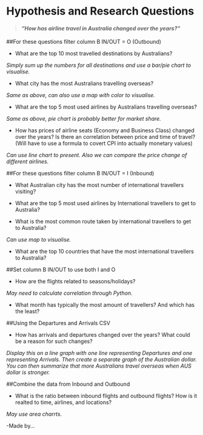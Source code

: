 # Hypothesis and Research Questions

>#### *“How has airline travel in Australia changed over the years?”*

##For these questions filter column B IN/OUT = O (Outbound)

- What are the top 10 most travelled destinations by Australians?

*Simply sum up the numbers for all destinations and use a bar/pie chart to visualise.*

- What city has the most Australians travelling overseas?

*Same as above, can also use a map with color to visualise.*

- What are the top 5 most used airlines by Australians travelling overseas?

*Same as above, pie chart is probably better for market share.*

- How has prices of airline seats (Economy and Business Class) changed over the years? Is there an correlation between price and time of travel? (Will have to use a formula to covert CPI into actually monetary values)

*Can use line chart to present. Also we can compare the price change of different airlines.*


##For these questions filter column B IN/OUT = I (Inbound)

- What Australian city has the most number of international travellers visiting?

- What are the top 5 most used airlines by International travellers to get to Australia?

- What is the most common route taken by international travellers to get to Australia?

*Can use map to visualise.*

- What are the top 10 countries that have the most international travellers to Australia?


##Set column B IN/OUT to use both I and O

- How are the flights related to seasons/holidays?

*May need to calculate correlation through Python.*

- What month has typically the most amount of travellers? And which has the least?


##Using the Departures and Arrivals CSV

- How has arrivals and departures changed over the years? What could be a reason for such changes?

*Display this on a line graph with one line representing Departures and one representing Arrivals. Then create a separate graph of the Australian dollar. You can then summarize that more Australians travel overseas when AUS dollar is stronger.*

##Combine the data from Inbound and Outbound

- What is the ratio between inbound flights and outbound flights? How is it realted to time, airlines, and locations?

*May use area charrts.*

-Made by...
